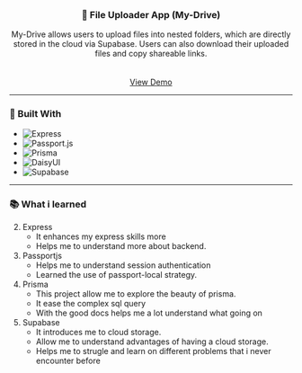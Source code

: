 <!-- PROJECT LOGO -->
<br />
<div align="center">
  <h3 align="center">📁 File Uploader App (My-Drive)</h3>

  <p align="center">
    My-Drive allows users to upload files into nested folders, which are directly stored in the cloud via Supabase. 
    Users can also download their uploaded files and copy shareable links.
    <br /><br />
    <br />
    <a href="https://file-uploader-production-0f9c.up.railway.app/">View Demo</a>
  </p>
</div>

---

### 🚀 Built With

- ![Express](https://img.shields.io/badge/EXPRESS-000000?style=for-the-badge&logo=express&logoColor=white)
- ![Passport.js](https://img.shields.io/badge/PASSPORT.JS-34D058?style=for-the-badge&logoColor=white)
- ![Prisma](https://img.shields.io/badge/PRISMA-2D3748?style=for-the-badge&logo=prisma&logoColor=white)
- ![DaisyUI](https://img.shields.io/badge/DAISYUI-5A0FC8?style=for-the-badge)
- ![Supabase](https://img.shields.io/badge/SUPABASE-3ECF8E?style=for-the-badge&logo=supabase&logoColor=white)

---

### 📚 What i learned
2. Express
   - It enhances my express skills more
   - Helps me to understand more about backend.
2. Passportjs
   - Helps me to understand session authentication
   - Learned the use of passport-local strategy.
4. Prisma
   - This project allow me to explore the beauty of prisma.
   - It ease the complex sql query
   - With the good docs helps me a lot understand what going on
5. Supabase
   - It introduces me to cloud storage.
   - Allow me to understand advantages of having a cloud storage.
   - Helps me to strugle and learn on different problems that i never encounter before
  

